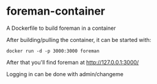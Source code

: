# foreman-container
A Dockerfile to build foreman in a container

After building/pulling the container, it can be started with:
```
docker run -d -p 3000:3000 foreman
```
After that you'll find foreman at http://127.0.0.1:3000/

Logging in can be done with admin/changeme
